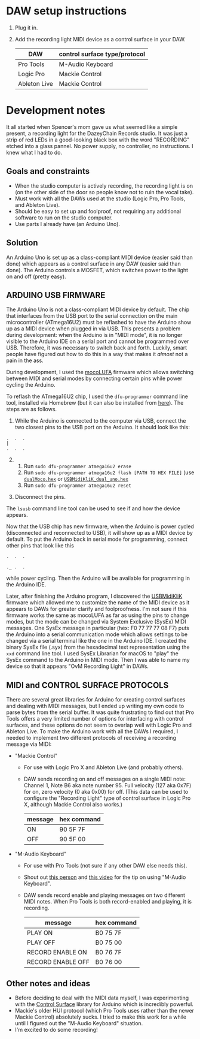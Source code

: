 # DAW setup instructions
1. Plug it in.
2. Add the recording light MIDI device as a control surface in your DAW.

	| DAW		| control surface type/protocol 	|
	| --- 		| ---		|
	| Pro Tools	| M-Audio Keyboard |
	| Logic Pro 	| Mackie Control |
	| Ableton Live 	| Mackie Control |

# Development notes #

It all started when Spencer's mom gave us what seemed like a simple present, a recording light for the DazeyChain Records studio. It was just a strip of red LEDs in a good-looking black box with the word "RECORDING" etched into a glass pannel. No power supply, no controller, no instructions. I knew what I had to do.

## Goals and constraints ##

- When the studio computer is actively recording, the recording light is on (on the other side of the door so people know not to ruin the vocal take).
- Must work with all the DAWs used at the studio (Logic Pro, Pro Tools, and Ableton Live).
- Should be easy to set up and foolproof, not requiring any additional software to run on the studio computer.
- Use parts I already have (an Arduino Uno).

## Solution ##

An Arduino Uno is set up as a class-compliant MIDI device (easier said than done) which appears as a control surface in any DAW (easier said than done). The Arduino controls a MOSFET, which switches power to the light on and off (pretty easy).

## ARDUINO USB FIRMWARE ##

The Arduino Uno is not a class-compliant MIDI device by default. The chip that interfaces from the USB port to the serial connection on the main microcontroller (ATmega16U2) must be reflashed to have the Arduino show up as a MIDI device when plugged in via USB. This presents a problem during development: when the Arduino is in "MIDI mode", it is no longer visible to the Arduino IDE on a serial port and cannot be programmed over USB. Therefore, it was necessary to switch back and forth. Luckily, smart people have figured out how to do this in a way that makes it *almost* not a pain in the ass.

During development, I used the [mocoLUFA](https://github.com/kuwatay/mocolufa) firmware which allows switching between MIDI and serial modes by connecting certain pins while power cycling the Arduino.

To reflash the ATmega16U2 chip, I used the `dfu-programmer` command line tool, installed via Homebrew (but it can also be installed from [here](https://github.com/dfu-programmer/dfu-programmer)). The steps are as follows.
1. While the Arduino is connected to the computer via USB, connect the two closest pins to the USB port on the Arduino. It should look like this:

```
.  .  .
|
.  .  . 
```

2.
	1. Run `sudo dfu-programmer atmega16u2 erase`
	2. Run `sudo dfu-programmer atmega16u2 flash [PATH TO HEX FILE]` (use [`dualMoco.hex`](./USB_MIDI/dualMoco.hex) or [`USBMidiKliK_dual_uno.hex`](./USB_MIDI/USBMidiKliK_dual_uno.hex)
	3. Run `sudo dfu-programmer atmega16u2 reset`

3. Disconnect the pins.

The `lsusb` command line tool can be used to see if and how the device appears.

Now that the USB chip has new firmware, when the Arduino is power cycled (disconnected and reconnected to USB), it will show up as a MIDI device by default. To put the Arduino back in serial mode for programming, connect other pins that look like this
```
.  .  .

._ .  . 
```

while power cycling. Then the Arduino will be available for programming in the Arduino IDE.

Later, after finishing the Arduino program, I discovered the [USBMidiKliK](https://github.com/TheKikGen/USBMidiKliK) firmware which allowed me to customize the name of the MIDI device as it appears to DAWs for greater clarify and foolproofness. I'm not sure if this firmware works the same as mocoLUFA as far as using the pins to change modes, but the mode can be changed via System Exclusive (SysEx) MIDI messages. One SysEx message in particular (hex: F0 77 77 77 08 F7) puts the Arduino into a serial communication mode which allows settings to be changed via a serial terminal like the one in the Arduino IDE. I created the binary SysEx file (.syx) from the hexadecimal text representation using the `xxd` command line tool. I used SysEx Librarian for macOS to "play" the SysEx command to the Arduino in MIDI mode. Then I was able to name my device so that it appears "OvM Recording Light" in DAWs.


## MIDI and CONTROL SURFACE PROTOCOLS ##

There are several great libraries for Arduino for creating control surfaces and dealing with MIDI messages, but I ended up writing my own code to parse bytes from the serial buffer. It was quite frustrating to find out that Pro Tools offers a very limited number of options for interfacing with control surfaces, and these options do not seem to overlap well with Logic Pro and Ableton Live. To make the Arduino work with all the DAWs I required, I needed to implement two different protocols of receiving a recording message via MIDI:
- "Mackie Control"
	- For use with Logic Pro X and Ableton Live (and probably others).
	- DAW sends recording on and off messages on a single MIDI note: Channel 1, Note B6 aka note number 95. Full velocity (127 aka 0x7F) for on, zero velocity (0 aka 0x00) for off. (This data can be used to configure the "Recording Light" type of control surface in Logic Pro X, although Mackie Control also works.)
	
		| message 		| hex command	|
		| --- 			| --- 		|
		| ON 			| 90 5F 7F 	|
		| OFF			| 90 5F 00 	|
	  
- "M-Audio Keyboard"
	- For use with Pro Tools (not sure if any other DAW else needs this).
	- Shout out [this person](https://github.com/dupontgu/pro_tools_iot_sync) and [this video](https://www.youtube.com/watch?v=q4VlN0nZlpw) for the tip on using "M-Audio Keyboard".
	- DAW sends record enable and playing messages on two different MIDI notes. When Pro Tools is both record-enabled and playing, it is recording.
		
		| message		| hex command 	|
		| ---			| ---		|
		| PLAY ON 		| B0 75 7F	|
		| PLAY OFF		| B0 75 00	|
		| RECORD ENABLE ON	| B0 76 7F	|
		| RECORD ENABLE OFF	| B0 76 00	|
		
## Other notes and ideas ##
- Before deciding to deal with the MIDI data myself, I was experimenting with the [Control Surface](https://github.com/tttapa/Control-Surface) library for Arduino which is incredibly powerful.
- Mackie's older HUI protocol (which Pro Tools uses rather than the newer Mackie Control) absolutely sucks. I tried to make this work for a while until I figured out the "M-Audio Keyboard" situation.
- I'm excited to do some recording!
